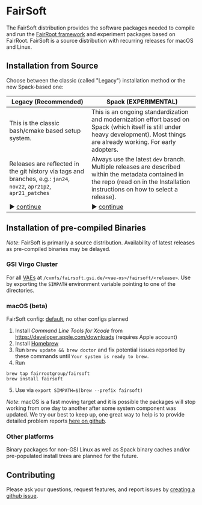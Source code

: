 # FairSoft

The FairSoft distribution provides the software packages needed to compile and run the [FairRoot framework](https://github.com/FairRootGroup/FairRoot) and experiment packages based on FairRoot. FairSoft is a source distribution with recurring releases for macOS and Linux.

## Installation from Source

Choose between the classic (called "Legacy") installation method or the new Spack-based one:

| **Legacy (Recommended)** | **Spack (EXPERIMENTAL)** |
| -- | -- |
| This is the classic bash/cmake based setup system. | This is an ongoing standardization and modernization effort based on Spack (which itself is still under heavy development). Most things are already working. For early adopters. |
| Releases are reflected in the git history via tags and branches, e.g.: `jan24`, `nov22`, `apr21p2`, `apr21_patches` | Always use the latest `dev` branch. Multiple releases are described within the metadata contained in the repo (read on in the Installation instructions on how to select a release). |
| ► [continue](legacy/README.md) | ► [continue](docs/README.md) |

## Installation of pre-compiled Binaries

*Note*: FairSoft is primarily a source distribution. Availability of latest releases as pre-compiled binaries may be delayed.

### GSI Virgo Cluster

For all [VAEs](https://hpc.gsi.de/virgo/platform/software.html#application-environment) at `/cvmfs/fairsoft.gsi.de/<vae-os>/fairsoft/<release>`. Use by exporting the `SIMPATH` environment variable pointing to one of the directories.

### macOS (beta)

FairSoft config: [default](FairSoftConfig.cmake), no other configs planned

1. Install *Command Line Tools for Xcode* from https://developer.apple.com/downloads (requires Apple account)
2. Install [Homebrew](https://brew.sh/)
3. Run `brew update && brew doctor` and fix potential issues reported by these commands until `Your system is ready to brew.`
4. Run
```
brew tap fairrootgroup/fairsoft
brew install fairsoft
```
5. Use via `export SIMPATH=$(brew --prefix fairsoft)`

*Note*: macOS is a fast moving target and it is possible the packages will stop working from one day to another after some system component was updated. We try our best to keep up, one great way to help is to provide detailed problem reports [here on github](https://github.com/FairRootGroup/FairSoft/issues/new).

### Other platforms

Binary packages for non-GSI Linux as well as Spack binary caches and/or pre-populated install trees are planned for the future.

## Contributing

Please ask your questions, request features, and report issues by [creating a github issue](https://github.com/FairRootGroup/FairSoft/issues/new).
